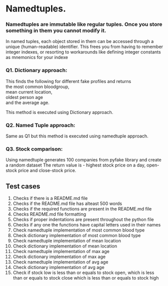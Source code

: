 # Namedtuples.

### Namedtuples are immutable like regular tuples. Once you store something in them you cannot modify it.

In named tuples, each object stored in them can be accessed through a unique (human-readable) identifier. This frees you from having to remember integer indexes, or resorting to workarounds like defining integer constants as mnemonics for your indexe

### Q1. Dictionary approach:
This finds the following for different fake profiles and returns   
the most common bloodgroup,  
mean current location,  
oldest person age  
and the average age.  

This method is executed using Dictionary approach.

### Q2. Named Tuple approach:
Same as Q1 but this method is executed using namedtuple approach.

### Q3. Stock comparison:
Using namedtuple generates 100 companies from pyfake library and create a random dataset
The return value is - highest stock price on a day, open-stock price and close-stock price.

## Test cases
1) Checks if there is a README.md file
2) Checks if the README.md file has alteast 500 words
3) Checks if the required functions are present in the README.md file
4) Checks README.md file formatting
5) Checks if proper indentations are present throughout the python file
6) Checks if any one the functions have capital letters used in their names
7) Check namedtuple implementation of most common blood type
8) Check dictionary implementation of most common blood type
9) Check namedtuple implementation of mean location
10) Check dictionary implementation of mean location
11) Check namedtuple implementation of max age
12) Check dictionary implementation of max age
13) Check namedtuple implementation of avg age
14) Check dictionary implementation of avg age
15) Check if stock low is less than or equals to stock open, which is less than or equals to stock close which is less than or equals to stock high
